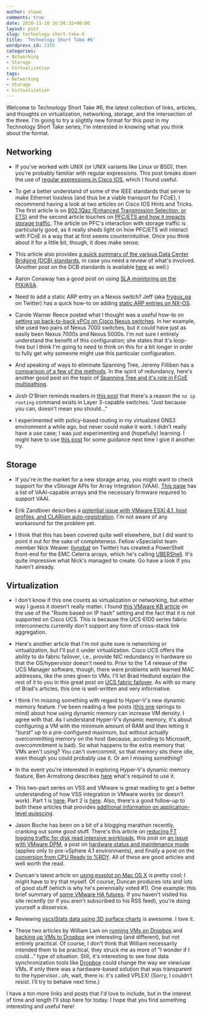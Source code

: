 ```yaml
---
author: slowe
comments: true
date: 2010-11-10 16:58:32+00:00
layout: post
slug: technology-short-take-6
title: 'Technology Short Take #6'
wordpress_id: 2159
categories:
- Networking
- Storage
- Virtualization
tags:
- Networking
- Storage
- Virtualization
---
```


Welcome to Technology Short Take #6, the latest collection of links, articles, and thoughts on virtualization, networking, storage, and the intersection of the three. I'm going to try a slightly new format for this post in my Technology Short Take series; I'm interested in knowing what you think about the format.

## Networking

* If you've worked with UNIX (or UNIX variants like Linux or BSD), then you're probably familiar with regular expressions. This post breaks down the use of [regular expressions in Cisco IOS](http://www.ciscozine.com/2010/09/29/cisco-regular-expressions/), which I found useful.

* To get a better understand of some of the IEEE standards that serve to make Ethernet lossless (and thus be a viable transport for FCoE), I recommend having a look at two articles on Cisco IOS Hints and Tricks. The first article is on [802.1Qaz (Enhanced Transmission Selection, or ETS)](http://blog.ioshints.info/2010/09/introduction-to-8021qaz-enhanced.html) and the second article touches on [PFC/ETS and how it impacts storage traffic](http://blog.ioshints.info/2010/10/pfcets-and-storage-traffic-real-story.html). The article on PFC's interaction with storage traffic is particularly good, as it really sheds light on how PFC/ETS will interact with FCoE in a way that at first seems counterintuitive. Once you think about it for a little bit, though, it does make sense.

* This article also provides [a quick summary of the various Data Center Bridging (DCB) standards](http://packetattack.wordpress.com/2010/10/06/dont-drop-the-baby-data-center-bridging-wants-storage-to-trust-ethernet/), in case you need a review of what's involved. (Another post on the DCB standards is available [here](http://www.networkworld.com/community/blog/ethernet-adapts-data-center-applications---pa) as well.)

* Aaron Conaway has a good post on using [SLA monitoring on the PIX/ASA](http://aconaway.com/2010/10/15/sla-monitoring-on-the-pixasa/).

* Need to add a static ARP entry on a Nexus switch? Jeff (aka [fryguy_pa](http://twitter.com/fryguy_pa) on Twitter) has a quick how-to on adding [static ARP entries on NX-OS](http://fryguypa.wordpress.com/2010/10/28/static-arp-entries-on-nx-os/).

* Carole Warner Reece posted what I thought was a useful how-to on [setting up back-to-back vPCs on Cisco Nexus switches](http://www.netcraftsmen.net/resources/blogs/configuring-back-to-back-vpcs-on-cisco-nexus-switches.html). In her example, she used two pairs of Nexus 7000 switches, but it could have just as easily been Nexus 7000s and Nexus 5000s. I'm not sure I entirely understand the benefit of this configuration; she states that it's loop-free but I think I'm going to need to think on this for a bit longer in order to fully get why someone might use this particular configuration.

* And speaking of ways to eliminate Spanning Tree, Jeremy Filliben has a [comparison of a few of the methods](http://www.jeremyfilliben.com/2010/10/comparison-of-current-spanning-tree.html). In the spirit of redundancy, here's another good post on the topic of [Spanning Tree and it's role in FCoE multipathing](http://www.networkworld.com/community/blog/ethernet-adapts-data-center-applications---p-0).

* Josh O'Brien reminds readers in [this post](http://www.staticnat.com/WP/2010/10/07/sometimes-we-just-dont-need-routing/) that there's a reason the `no ip routing` command exists in Layer 3-capable switches. "Just because you can, doesn't mean you should..."

* I experimented with policy-based routing in my virtualized GNS3 environment a while ago, but never could make it work. I didn't really have a use case; I was just experimenting and (hopefully) learning. I might have to use [this post](http://www.booches.nl/2010/10/13/policy-based-routing-in-a-nutshell/) for some guidance next time I give it another try.

## Storage

* If you're in the market for a new storage array, you might want to check support for the vStorage APIs for Array Integration (VAAI). [This page](http://v-reality.info/2010/10/list-of-vaai-capable-storage-arrays/) has a list of VAAI-capable arrays and the necessary firmware required to support VAAI.

* Erik Zandboer describes a [potential issue with VMware ESXi 4.1, host profiles, and CLARiion auto-registration](http://www.vmdamentals.com/?p=797). I'm not aware of any workaround for the problem yet.

* I think that this has been covered quite well elsewhere, but I did want to point it out for the sake of completeness. Fellow vSpecialist team member Nick Weaver ([lynxbat](http://twitter.com/lynxbat) on Twitter) has created a PowerShell front-end for the EMC Celerra arrays, which he's calling [UBERShell](http://nickapedia.com/2010/11/01/ubershell-ninja-scripting/). It's quite impressive what Nick's managed to create. Go have a look if you haven't already.

## Virtualization

* I don't know if this one counts as virtualization or networking, but either way I guess it doesn't really matter. I found [this VMware KB article](http://kb.vmware.com/kb/1013094) on the use of the "Route based on IP hash" setting and the fact that it is not supported on Cisco UCS. This is because the UCS 6100 series fabric interconnects currently don't support any form of cross-stack link aggregation.

* Here's another article that I'm not quite sure is networking or virtualization, but I'll put it under virtualization. Cisco UCS offers the ability to do fabric failover, i.e., provide NIC redundancy in hardware so that the OS/hypervisor doesn't need to. Prior to the 1.4 release of the UCS Manager software, though, there were problems with learned MAC addresses, like the ones given to VMs. I'll let Brad Hedlund explain the rest of it to you in this great post on [UCS fabric failover](http://bradhedlund.com/2010/09/23/cisco-ucs-fabric-failover/). As with so many of Brad's articles, this one is well-written and very informative.

* I think I'm missing something with regard to Hyper-V's new dynamic memory feature. I've been reading a few posts ([this one](http://blogs.technet.com/b/virtualization/archive/2010/11/08/hyper-v-dynamic-memory-test-for-vdi-density.aspx) springs to mind) about how using dynamic memory can increase VM density. I agree with that. As I understand Hyper-V's dynamic memory, it's about configuring a VM with the minimum amount of RAM and then letting it "burst" up to a pre-configured maximum, but without actually overcommitting memory on the host (because, according to Microsoft, overcommitment is bad). So what happens to the extra memory that VMs aren't using? You can't overcommit, so that memory sits there idle, even though you could probably use it. Or am I missing something?

* In the event you're interested in exploring Hyper-V's dynamic memory feature, Ben Armstrong describes [here](http://blogs.msdn.com/b/virtual_pc_guy/archive/2010/10/28/enabling-dynamic-memory-on-windows-server-standard-and-web-editions.aspx) what's required to use it.

* This two-part series on VSS and VMware is great reading to get a better understanding of how VSS integration in VMware works (or doesn't work). Part 1 is [here](http://www.blueshiftblog.com/?p=180); Part 2 is [here](http://www.blueshiftblog.com/?p=224). Also, there's a good follow-up to both these articles that provides [additional information on application-level quiescing](http://www.blueshiftblog.com/?p=473).

* Jason Boche has been on a bit of a blogging marathon recently, cranking out some good stuff. There's this article on [reducing FT logging traffic for disk read intensive workloads](http://www.boche.net/blog/index.php/2010/10/28/reducing-ft-logging-traffic-for-disk-read-intensive-workloads/), this post on [an issue with VMware DPM](http://www.boche.net/blog/index.php/2010/10/24/vmware-dpm-issue/), a post on [hardware status and maintenance mode](http://www.boche.net/blog/index.php/2010/10/20/hardware-status-and-maintenance-mode/) (applies only to pre-vSphere 4.1 environments), and finally a post on the [conversion from CPU Ready to %RDY](http://www.boche.net/blog/index.php/2010/10/21/cpu-ready-to-rdy-conversion/). All of these are good articles and well worth the read.

* Duncan's latest article on [using esxplot on Mac OS X](http://www.yellow-bricks.com/2010/11/09/esxplot-on-a-mac/) is pretty cool; I might have to try that myself. Of course, Duncan produces lots and lots of good stuff (which is why he's perennially voted #1). One example: this brief summary of [some VMware HA futures](http://www.yellow-bricks.com/2010/10/14/vmware-high-availability-futures-part-of-bc7803/). If you haven't visited his site recently (or if you aren't subscribed to his RSS feed), you're doing yourself a disservice.

* Reviewing [vscsiStats data using 3D surface charts](http://www.vmdamentals.com/?p=722) is awesome. I love it.

* These two articles by William Lam on [running VMs on Dropbox](http://www.virtuallyghetto.com/2010/10/how-to-run-vm-on-dropbox-storage.html) and [backing up VMs to Dropbox](http://www.virtuallyghetto.com/2010/10/how-to-backup-vms-in-esx-onto-dropbox.html) are interesting (and different), but not entirely practical. Of course, I don't think that William necessarily intended them to be practical, they struck me as more of "I wonder if I could..." type of situation. Still, it's interesting to see how data synchronization tools like [Dropbox](http://www.dropbox.com/) could change the way we view/use VMs. If only there was a hardware-based solution that was transparent to the hypervisor...oh, wait, there is: it's called VPLEX! (Sorry, I couldn't resist. I'll try to behave next time.)

I have a ton more links and posts that I'd love to include, but in the interest of time and length I'll stop here for today. I hope that you find something interesting and useful here!
